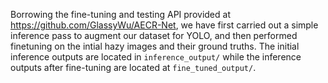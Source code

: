Borrowing the fine-tuning and testing API provided at https://github.com/GlassyWu/AECR-Net, we have first carried out a simple inference pass to augment our dataset for YOLO, and then performed finetuning on the intial hazy images and their ground truths. The initial inference outputs are located in `inference_output/` while the inference outputs after fine-tuning are located at `fine_tuned_output/`.
